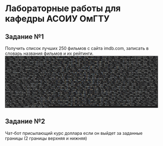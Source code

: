 # Лабораторные работы для кафедры АСОИУ ОмГТУ

## Задание №1
Получить список лучших 250 фильмов с сайта imdb.com, записать в словарь названия фильмов и их рейтинги.
![image](https://github.com/MrDiMazda/OmSTU_ASOIU_Labs/blob/master/Lab1/screens/Lab1Screen1.png?raw=true)
## Задание №2
Чат-бот присылающий курс доллара если он выйдет за заданные границы (2 границы верхняя и нижняя)

